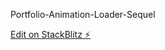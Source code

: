 Portfolio-Animation-Loader-Sequel

[Edit on StackBlitz ⚡️](https://stackblitz.com/edit/web-platform-jny4rx)
